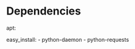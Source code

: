 Dependencies
==============================================================================

apt:

easy_install:
    - python-daemon
    - python-requests
